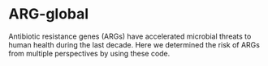 # ARG-global
Antibiotic resistance genes (ARGs) have accelerated microbial threats to human health during the last decade. Here we determined the risk of ARGs from multiple perspectives by using these code.
